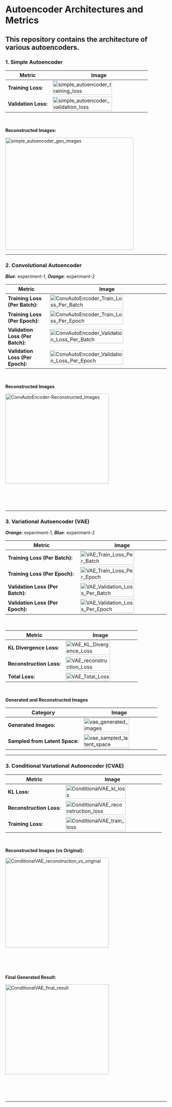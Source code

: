 # Autoencoder Architectures and Metrics

This repository contains the architecture of various autoencoders.
----
### 1. Simple Autoencoder
| **Metric**   | **Image** |
|--------------|-----------|
| **Training Loss:** | <img width="80%" style="max-height: 350px;" alt="simple_autoencoder_training_loss" src="../images/simple_autoencoder_training_loss.svg"> |
| **Validation Loss:** | <img width="80%" style="max-height: 350px;" alt="simple_autoencoder_validation_loss" src="../images/simple_autoencoder_validation_loss.svg"> |
<br>

**Reconstructed Images:**

<img  style="width:400px; height: 350px;" alt="simple_autoencoder_gen_images" src="../images/simple_autoencoder_gen_images.png"> 

----

### 2. Convolutional Autoencoder
***Blue***: experiment-1, ***Orange***: experiment-2

| **Metric**   | **Image** |
|--------------|-----------|
| **Training Loss (Per Batch):** | <img width="80%" style="max-height: 350px;" alt="ConvAutoEncoder_Train_Loss_Per_Batch" src="../images/ConvAutoEncoder_Train_Loss_Per_Batch.svg"> |
| **Training Loss (Per Epoch):** | <img width="80%" style="max-height: 350px;" alt="ConvAutoEncoder_Train_Loss_Per_Epoch" src="../images/ConvAutoEncoder_Train_Loss_Per_Epoch.svg"> |
| **Validation Loss (Per Batch):** | <img width="80%" style="max-height: 350px;" alt="ConvAutoEncoder_Validation_Loss_Per_Batch" src="../images/ConvAutoEncoder_Validation_Loss_Per_Batch.svg"> |
| **Validation Loss (Per Epoch):** | <img width="80%" style="max-height: 350px;" alt="ConvAutoEncoder_Validation_Loss_Per_Epoch" src="../images/ConvAutoEncoder_Validation_Loss_Per_Epoch.svg"> |

<br>

**Reconstructed Images**

<img width="80%" style="max-height: 350px;" alt="ConvAutoEncoder-Reconstructed_Images" src="../images/ConvAutoEncoder_Reconstructed_Images.png">

----


### 3. Variational Autoencoder (VAE)
***Orange***: experiment-1, ***Blue***: experiment-2

| **Metric**   | **Image** |
|--------------|-----------|
| **Training Loss (Per Batch):** | <img width="80%" style="max-height: 350px;" alt="VAE_Train_Loss_Per_Batch" src="../images/VAE_Train_Loss_Per_Batch.svg"> |
| **Training Loss (Per Epoch):** | <img width="80%" style="max-height: 350px;" alt="VAE_Train_Loss_Per_Epoch" src="../images/VAE_Train_Loss_Per_Epoch.svg"> |
| **Validation Loss (Per Batch):** | <img width="80%" style="max-height: 350px;" alt="VAE_Validation_Loss_Per_Batch" src="../images/VAE_Validation_Loss_Per_Batch.svg"> |
| **Validation Loss (Per Epoch):** | <img width="80%" style="max-height: 350px;" alt="VAE_Validation_Loss_Per_Epoch" src="../images/VAE_Validation_Loss_Per_Epoch.svg"> |

<br>

| **Metric**   | **Image** |
|--------------|-----------|
| **KL Divergence Loss:** | <img width="80%" style="max-height: 300px;" alt="VAE_KL_Divergence_Loss" src="../images/VAE_KL_Divergence_loss.png"> |
| **Reconstruction Loss:** | <img width="80%" style="max-height: 300px;" alt="VAE_reconstruction_Loss" src="../images/VAE_reconstruction_loss.png"> | 
| **Total Loss:** | <img width="80%" style="max-height: 300px;" alt="VAE_Total_Loss" src="../images/VAE_total_loss.png"> |

<br>

**Generated and Reconstructed Images**

| **Category** | **Image** |
|--------------|-----------|
| **Generated Images:** | <img width="80%" style="max-height: 350px;" alt="vae_generated_images" src="../images/vae_generated_images.png"> |
| **Sampled from Latent Space:** | <img width="80%" style="max-height: 350px;" alt="vae_sampled_latent_space" src="../images/sampled-from-latent-space.png"> |

---

### 3. Conditional Variational Autoencoder (CVAE)
| **Metric**   | **Image** |
|--------------|-----------|
| **KL Loss:** | <img width="80%" style="max-height: 350px;" alt="ConditionalVAE_kl_loss" src="../images/ConditionalVAE-kl-loss.png"> |
| **Reconstruction Loss:** | <img width="80%" style="max-height: 350px;" alt="ConditionalVAE_reconstruction_loss" src="../images/ConditionalVAE-reconstruction-loss.png"> |
| **Training Loss:** | <img width="80%" style="max-height: 350px;" alt="ConditionalVAE_train_loss" src="../images/ConditionalVAE-train-loss.png"> |

<br>

**Reconstructed Images (vs Original):**

<img width="80%" style="max-height: 350px;" alt="ConditionalVAE_reconstruction_vs_original" src="../images/ConditionalVAE-reconstruction-vs-original.png">

<br>

**Final Generated Result:**

<img width="80%" style="max-height: 350px;" alt="ConditionalVAE_final_result" src="../images/ConditionalVAE-final-result.png">

---
